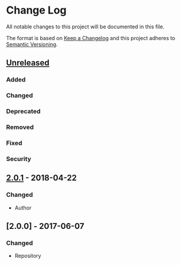 # Change Log
All notable changes to this project will be documented in this file.

The format is based on [Keep a Changelog](http://keepachangelog.com/)
and this project adheres to [Semantic Versioning](http://semver.org/).

## [Unreleased]
### Added

### Changed

### Deprecated

### Removed

### Fixed

### Security


## [2.0.1] - 2018-04-22
### Changed
- Author

## [2.0.0] - 2017-06-07
### Changed
- Repository

[Unreleased]: https://github.com/ianfixes/spelling/compare/v2.0.1...HEAD
[2.0.1]: https://github.com/ianfixes/spelling/releases/tag/v2.0.0
